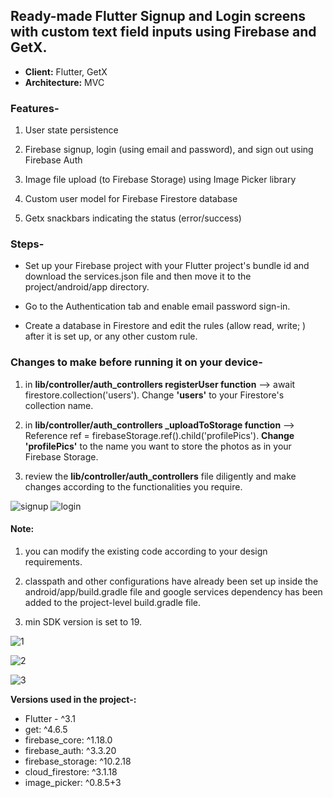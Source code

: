 
## Ready-made Flutter Signup and Login screens with custom text field inputs using Firebase and GetX.

 - **Client:** Flutter, GetX
 - **Architecture:** MVC
  

### Features-

1. User state persistence

2. Firebase signup, login (using email and password), and sign out using Firebase Auth

3. Image file upload (to Firebase Storage) using Image Picker library

4. Custom user model for Firebase Firestore database

5. Getx snackbars indicating the status (error/success)

  

### Steps-

 - Set up your Firebase project with your Flutter project's bundle id
   and download the services.json file and then move it to the
   project/android/app directory.
   
  -  Go to the Authentication tab and enable email password sign-in.
   
   - Create a database in Firestore and edit the rules (allow read, write;
   ) after it is set up, or any other custom rule.

  
  

### Changes to make before running it on your device-

1. in **lib/controller/auth_controllers registerUser function** --> await firestore.collection('users'). Change **'users'** to your Firestore's collection name.

2. in **lib/controller/auth_controllers _uploadToStorage function** --> Reference ref = firebaseStorage.ref().child('profilePics'). **Change 'profilePics'** to the name you want to store the photos as in your Firebase Storage.

3. review the **lib/controller/auth_controllers** file diligently and make changes according to the functionalities you require.

![signup](https://user-images.githubusercontent.com/71487701/175515977-555284fb-e69f-4313-9667-2a18c31893ff.png)  ![login](https://user-images.githubusercontent.com/71487701/175515994-993d2dab-119a-4fcf-acf6-40bb6288be46.png)

#### Note:

1. you can modify the existing code according to your design requirements.

2. classpath and other configurations have already been set up inside the android/app/build.gradle file and google services dependency has been added to the project-level build.gradle file.

3. min SDK version is set to 19.

  

![1](https://user-images.githubusercontent.com/71487701/175516061-3e1872ae-1176-4c66-8916-fa95554592b5.png)

![2](https://user-images.githubusercontent.com/71487701/175516064-0e1c66ee-db9e-438e-912d-ec50f6092d4a.png)

![3](https://user-images.githubusercontent.com/71487701/175516066-22736e27-1fd9-4620-ae21-0956e8314511.png)


**Versions used in the project-:** 

 - Flutter - ^3.1 
 - get: ^4.6.5 
 - firebase_core: ^1.18.0 
 - firebase_auth: ^3.3.20 
 - firebase_storage: ^10.2.18 
 - cloud_firestore: ^3.1.18
  - image_picker: ^0.8.5+3

